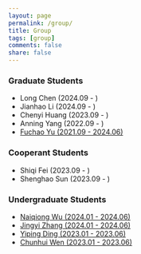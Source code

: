 ```yaml
---
layout: page
permalink: /group/
title: Group
tags: [group]
comments: false
share: false
---
```





  
        
### Graduate Students
* Long Chen (2024.09 - )  <br>
* Jianhao Li (2024.09 - ) <br>
* Chenyi Huang (2023.09 - ) <br>
* Anning Yang (2022.09 - ) <br>
* <a href="../group/2024-Yu.pdf" class="textlink" target="_blank"> Fuchao Yu (2021.09 - 2024.06) </a> <br>


### Cooperant Students
* Shiqi Fei (2023.09 - ) <br>
* Shenghao Sun (2023.09 - ) <br>


### Undergraduate Students
* <a href="../group/2024-Wu.pdf" class="textlink" target="_blank"> Naiqiong Wu (2024.01 - 2024.06)  </a><br>
* <a href="../group/2024-Zhang.pdf" class="textlink" target="_blank"> Jingyi Zhang (2024.01 - 2024.06)  </a><br>
* <a href="../group/2023-Ding.pdf" class="textlink" target="_blank"> Yiping Ding (2023.01 - 2023.06)  </a><br>
* <a href="../group/2023-Wen.pdf" class="textlink" target="_blank"> Chunhui Wen (2023.01 - 2023.06)  </a><br>

